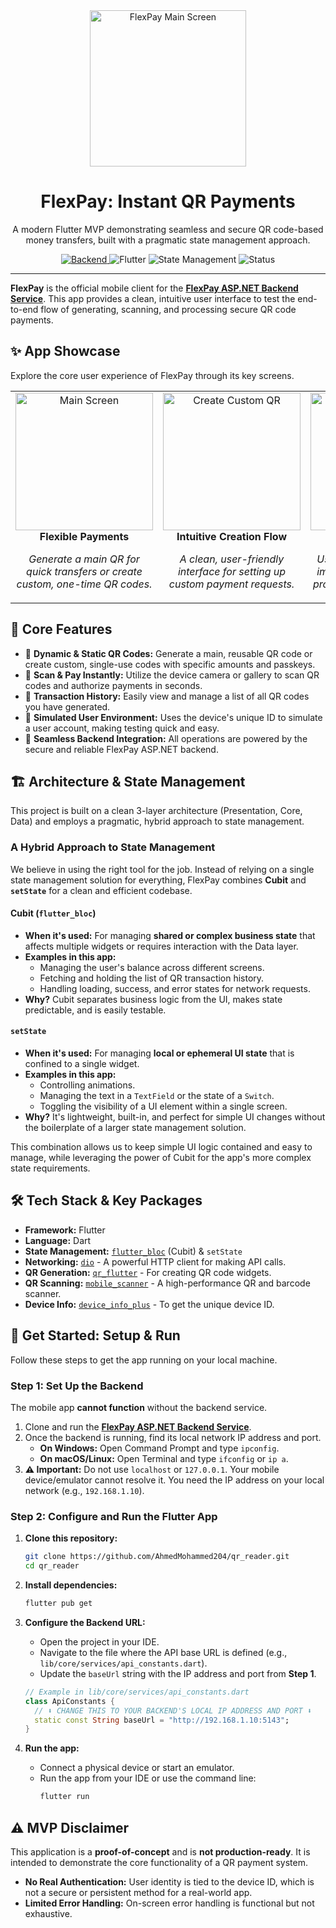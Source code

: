 

<div align="center">
  <img src="https://github.com/user-attachments/assets/f4f7fbbf-720d-44e9-8caf-a928b5d9bca7" width="250" alt="FlexPay Main Screen">
  <h1>FlexPay: Instant QR Payments</h1>
  <p>A modern Flutter MVP demonstrating seamless and secure QR code-based money transfers, built with a pragmatic state management approach.</p>

  <p>
    <a href="https://github.com/AhmedMohammed204/flex_pay_service">
      <img src="https://img.shields.io/badge/Backend-ASP.NET-5C2D91?style=for-the-badge&logo=dotnet" alt="Backend">
    </a>
    <img src="https://img.shields.io/badge/Flutter-02569B?style=for-the-badge&logo=flutter&logoColor=white" alt="Flutter">
    <img src="https://img.shields.io/badge/State-Cubit%20%26%20setState-blue?style=for-the-badge" alt="State Management">
    <img src="https://img.shields.io/badge/Status-MVP%2FPrototype-orange?style=for-the-badge" alt="Status">
  </p>
</div>

---

**FlexPay** is the official mobile client for the **[FlexPay ASP.NET Backend Service](https://github.com/AhmedMohammed204/flex_pay_service)**. This app provides a clean, intuitive user interface to test the end-to-end flow of generating, scanning, and processing secure QR code payments.

## ✨ App Showcase

Explore the core user experience of FlexPay through its key screens.

<table>
  <tr>
    <td align="center" valign="top">
      <img src="https://github.com/user-attachments/assets/f4f7fbbf-720d-44e9-8caf-a928b5d9bca7" width="220" alt="Main Screen">
      <br />
      <strong>Flexible Payments</strong>
      <p><em>Generate a main QR for quick transfers or create custom, one-time QR codes.</em></p>
    </td>
    <td align="center" valign="top">
      <img src="https://github.com/user-attachments/assets/9455551b-92f7-4ca6-a834-98075a4794d4" width="220" alt="Create Custom QR">
      <br />
      <strong>Intuitive Creation Flow</strong>
      <p><em>A clean, user-friendly interface for setting up custom payment requests.</em></p>
    </td>
    <td align="center" valign="top">
      <img src="https://github.com/user-attachments/assets/32e1b68c-01ee-4a9d-878d-b76a0ea1cf92" width="220" alt="Scan Screen">
      <br />
      <strong>Scan with Ease</strong>
      <p><em>Use the camera or pick an image from your gallery to process payments instantly.</em></p>
    </td>
     <td align="center" valign="top">
      <img src="https://github.com/user-attachments/assets/df4f0574-a422-435e-ac99-87e96e392597" width="220" alt="History Screen">
      <br />
      <strong>Keep Track</strong>
      <p><em>A clear history of all your generated QR codes and their current status.</em></p>
    </td>
  </tr>
</table>

## 🎯 Core Features

-   📱 **Dynamic & Static QR Codes:** Generate a main, reusable QR code or create custom, single-use codes with specific amounts and passkeys.
-   📸 **Scan & Pay Instantly:** Utilize the device camera or gallery to scan QR codes and authorize payments in seconds.
-   📜 **Transaction History:** Easily view and manage a list of all QR codes you have generated.
-   👤 **Simulated User Environment:** Uses the device's unique ID to simulate a user account, making testing quick and easy.
-   🔗 **Seamless Backend Integration:** All operations are powered by the secure and reliable FlexPay ASP.NET backend.

## 🏗️ Architecture & State Management

This project is built on a clean 3-layer architecture (Presentation, Core, Data) and employs a pragmatic, hybrid approach to state management.

### A Hybrid Approach to State Management

We believe in using the right tool for the job. Instead of relying on a single state management solution for everything, FlexPay combines **Cubit** and **`setState`** for a clean and efficient codebase.

#### Cubit (`flutter_bloc`)
-   **When it's used:** For managing **shared or complex business state** that affects multiple widgets or requires interaction with the Data layer.
-   **Examples in this app:**
    -   Managing the user's balance across different screens.
    -   Fetching and holding the list of QR transaction history.
    -   Handling loading, success, and error states for network requests.
-   **Why?** Cubit separates business logic from the UI, makes state predictable, and is easily testable.

#### `setState`
-   **When it's used:** For managing **local or ephemeral UI state** that is confined to a single widget.
-   **Examples in this app:**
    -   Controlling animations.
    -   Managing the text in a `TextField` or the state of a `Switch`.
    -   Toggling the visibility of a UI element within a single screen.
-   **Why?** It's lightweight, built-in, and perfect for simple UI changes without the boilerplate of a larger state management solution.

This combination allows us to keep simple UI logic contained and easy to manage, while leveraging the power of Cubit for the app's more complex state requirements.

## 🛠️ Tech Stack & Key Packages

-   **Framework:** Flutter
-   **Language:** Dart
-   **State Management:** [`flutter_bloc`](https://pub.dev/packages/flutter_bloc) (Cubit) & `setState`
-   **Networking:** [`dio`](https://pub.dev/packages/dio) - A powerful HTTP client for making API calls.
-   **QR Generation:** [`qr_flutter`](https://pub.dev/packages/qr_flutter) - For creating QR code widgets.
-   **QR Scanning:** [`mobile_scanner`](https://pub.dev/packages/mobile_scanner) - A high-performance QR and barcode scanner.
-   **Device Info:** [`device_info_plus`](https://pub.dev/packages/device_info_plus) - To get the unique device ID.

## 🚀 Get Started: Setup & Run

Follow these steps to get the app running on your local machine.

### Step 1: Set Up the Backend

The mobile app **cannot function** without the backend service.

1.  Clone and run the **[FlexPay ASP.NET Backend Service](https://github.com/AhmedMohammed204/flex_pay_service)**.
2.  Once the backend is running, find its local network IP address and port.
    -   **On Windows:** Open Command Prompt and type `ipconfig`.
    -   **On macOS/Linux:** Open Terminal and type `ifconfig` or `ip a`.
3.  **⚠️ Important:** Do not use `localhost` or `127.0.0.1`. Your mobile device/emulator cannot resolve it. You need the IP address on your local network (e.g., `192.168.1.10`).

### Step 2: Configure and Run the Flutter App

1.  **Clone this repository:**
    ```sh
    git clone https://github.com/AhmedMohammed204/qr_reader.git
    cd qr_reader
    ```

2.  **Install dependencies:**
    ```sh
    flutter pub get
    ```

3.  **Configure the Backend URL:**
    -   Open the project in your IDE.
    -   Navigate to the file where the API base URL is defined (e.g., `lib/core/services/api_constants.dart`).
    -   Update the `baseUrl` string with the IP address and port from **Step 1**.

    ```dart
    // Example in lib/core/services/api_constants.dart
    class ApiConstants {
      // ⬇️ CHANGE THIS TO YOUR BACKEND'S LOCAL IP ADDRESS AND PORT ⬇️
      static const String baseUrl = "http://192.168.1.10:5143";
    }
    ```

4.  **Run the app:**
    -   Connect a physical device or start an emulator.
    -   Run the app from your IDE or use the command line:
        ```sh
        flutter run
        ```

## ⚠️ MVP Disclaimer

This application is a **proof-of-concept** and is **not production-ready**. It is intended to demonstrate the core functionality of a QR payment system.

-   **No Real Authentication:** User identity is tied to the device ID, which is not a secure or persistent method for a real-world app.
-   **Limited Error Handling:** On-screen error handling is functional but not exhaustive.
